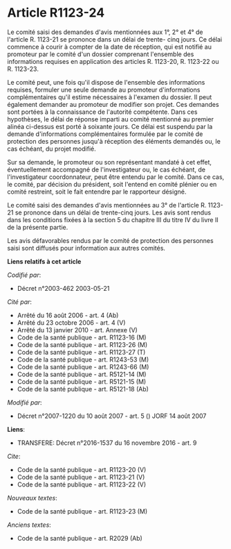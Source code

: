 # Article R1123-24

Le comité saisi des demandes d'avis mentionnées aux 1°, 2° et 4° de l'article R. 1123-21 se prononce dans un délai de trente-
cinq jours. Ce délai commence à courir à compter de la date de réception, qui est notifié au promoteur par le comité d'un
dossier comprenant l'ensemble des informations requises en application des articles R. 1123-20, R. 1123-22 ou R. 1123-23.

Le comité peut, une fois qu'il dispose de l'ensemble des informations requises, formuler une seule demande au promoteur
d'informations complémentaires qu'il estime nécessaires à l'examen du dossier. Il peut également demander au promoteur de
modifier son projet. Ces demandes sont portées à la connaissance de l'autorité compétente. Dans ces hypothèses, le délai de
réponse imparti au comité mentionné au premier alinéa ci-dessus est porté à soixante jours. Ce délai est suspendu par la
demande d'informations complémentaires formulée par le comité de protection des personnes jusqu'à réception des éléments
demandés ou, le cas échéant, du projet modifié. 

Sur sa demande, le promoteur ou son représentant mandaté à cet effet, éventuellement accompagné de l'investigateur ou, le cas
échéant, de l'investigateur coordonnateur, peut être entendu par le comité. Dans ce cas, le comité, par décision du
président, soit l'entend en comité plénier ou en comité restreint, soit le fait entendre par le rapporteur désigné. 

Le comité saisi des demandes d'avis mentionnées au 3° de l'article R. 1123-21 se prononce dans un délai de trente-cinq jours.
Les avis sont rendus dans les conditions fixées à la section 5 du chapitre III du titre IV du livre II de la présente
partie. 

Les avis défavorables rendus par le comité de protection des personnes saisi sont diffusés pour information aux autres
comités.

**Liens relatifs à cet article**

_Codifié par_:

  - Décret n°2003-462 2003-05-21

_Cité par_:

  - Arrêté du 16 août 2006 - art. 4 (Ab)
  - Arrêté du 23 octobre 2006 - art. 4 (V)
  - Arrêté du 13 janvier 2010 - art. Annexe (V)
  - Code de la santé publique - art. R1123-16 (M)
  - Code de la santé publique - art. R1123-26 (M)
  - Code de la santé publique - art. R1123-27 (T)
  - Code de la santé publique - art. R1243-53 (M)
  - Code de la santé publique - art. R1243-66 (M)
  - Code de la santé publique - art. R5121-14 (M)
  - Code de la santé publique - art. R5121-15 (M)
  - Code de la santé publique - art. R5121-18 (Ab)

_Modifié par_:

  - Décret n°2007-1220 du 10 août 2007 - art. 5 () JORF 14 août 2007

**Liens**:

  - TRANSFERE: Décret n°2016-1537 du 16 novembre 2016 - art. 9

_Cite_:

  - Code de la santé publique - art. R1123-20 (V)
  - Code de la santé publique - art. R1123-21 (V)
  - Code de la santé publique - art. R1123-22 (V)

_Nouveaux textes_:

  - Code de la santé publique - art. R1123-23 (M)

_Anciens textes_:

  - Code de la santé publique - art. R2029 (Ab)
